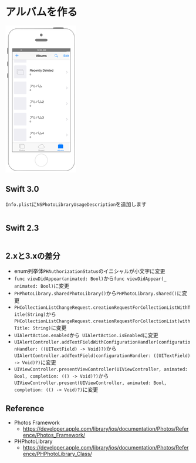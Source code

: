 # アルバムを作る

![Preview photokit001](./img/PhotoKit002.png)

## Swift 3.0

`Info.plist`に`NSPhotoLibraryUsageDescription`を追加します

```swift
```

## Swift 2.3

```swift
```

## 2.xと3.xの差分

* enum列挙体`PHAuthorizationStatus`のイニシャルが小文字に変更
* `func viewDidAppear(animated: Bool)`から`func viewDidAppear(_ animated: Bool)`に変更
* `PHPhotoLibrary.sharedPhotoLibrary()`から`PHPhotoLibrary.shared()`に変更
* `PHCollectionListChangeRequest.creationRequestForCollectionListWithTitle(String)`から`PHCollectionListChangeRequest.creationRequestForCollectionList(withTitle: String)`に変更
* `UIAlertAction.enabled`から` UIAlertAction.isEnabled`に変更
* `UIAlertController.addTextFieldWithConfigurationHandler(configurationHandler: ((UITextField) -> Void)?)`から`UIAlertController.addTextField(configurationHandler: ((UITextField) -> Void)?)`に変更
* `UIViewController.presentViewController(UIViewController, animated: Bool, completion: (() -> Void)?)`から`UIViewController.present(UIViewController, animated: Bool, completion: (() -> Void)?)`に変更

## Reference

* Photos Framework
    * https://developer.apple.com/library/ios/documentation/Photos/Reference/Photos_Framework/
* PHPhotoLibrary
    * https://developer.apple.com/library/ios/documentation/Photos/Reference/PHPhotoLibrary_Class/
